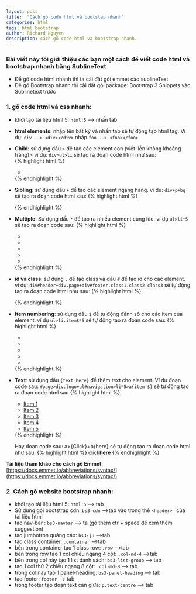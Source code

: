 ```yaml
---
layout: post
title:  "Cách gõ code html và bootstap nhanh"
categories: html
tags: html bootstrap
author: Richard Nguyen
description: cách gõ code html và bootstrap nhanh.
---
```


### Bài viết này tôi giới thiệu các bạn một cách để viết code html và bootstrap nhanh bằng SublineText

* Để gõ code html nhanh thì ta cài đặt gói emmet cào sublineText
* Để gõ Bootstrap nhanh thì cài đặt gói package: Bootstrap 3 Snippets vào Sublinetext trước

### 1. gõ code html và css nhanh:

* khởi tạo tài liệu html 5: ` html:5 ` --> nhấn tab

* **html elements**: nhập tên bất kỳ và nhấn tab sẽ tự động tạo html tag. Ví dụ: ` div --> <div></div> ` nhập ` foo --> <foo></foo> `

* **Child**: sử dụng dấu ` > ` để tạo các element con (viết liền không khoảng trắng)> ví dụ: `div>ul>li` sẽ tạo ra đoạn code html như sau:  
	{% highlight html %}
	<div>
    	<ul>
        	<li></li>
    	</ul>
	</div>
	{% endhighlight %}

* **Sibling**: sử dụng dấu ` + ` để tạo các element ngang hàng. ví dụ: `div+p+bq` sẽ tạo ra đoạn code html sau:
	{% highlight html %}
	<div></div>
	<p></p>
	<blockquote></blockquote>
	{% endhighlight %}

* **Multiple**: Sử dụng dấu ` * ` để tảo ra nhiều element cùng lúc. ví dụ `ul>li*5` sẽ tạo ra đoạn code sau:
	{% highlight html %}
	<ul>
    	<li></li>
    	<li></li>
    	<li></li>
    	<li></li>
    	<li></li>
	</ul>
	{% endhighlight %}

* **id và class**: sử dụng ` . ` để tạo class và dấu ` # ` để tạo id cho các element. ví dụ: `div#header+div.page+div#footer.class1.class2.class3` sẽ tự động tạo ra đoạn code html như sau:
	{% highlight html %}
	<div id="header"></div>
	<div class="page"></div>
	<div id="footer" class="class1 class2 class3"></div>
	{% endhighlight %}

* **Item numbering**: sử dụng dấu ` $ ` để tự động đánh số cho các item của element. ví dụ `ul>li.item$*5` sẽ tự động tạo ra đoạn code sau:
    {% highlight html %}
	<ul>
    	<li class="item1"></li>
    	<li class="item2"></li>
    	<li class="item3"></li>
    	<li class="item4"></li>
    	<li class="item5"></li>
	</ul>
	{% endhighlight %}

* **Text**: sử dụng dấu ` {text here} ` để thêm text cho element. Ví dụ đoạn code sau: `#page>div.logo+ul#navigation>li*5>a{item $}` sẽ tự động tạo ra đoạn code html sau
	{% highlight html %}
	<div id="page">
    	<div class="logo"></div>
    	<ul id="navigation">
        	<li><a href="">Item 1</a></li>
        	<li><a href="">Item 2</a></li>
        	<li><a href="">Item 3</a></li>
        	<li><a href="">Item 4</a></li>
        	<li><a href="">Item 5</a></li>
    	</ul>
	</div>
	{% endhighlight %}

	Hay đoạn code sau: a>{Click}+b{here} sẽ tự động tạo ra đoạn code html như sau:
	{% highlight html %}
	<a href="">click<b>here</b></a>
	{% endhighlight %}

**Tài liệu tham khảo cho cách gõ Emmet**:[https://docs.emmet.io/abbreviations/syntax/](https://docs.emmet.io/abbreviations/syntax/)

### 2. Cách gõ website bootstrap nhanh:

* khởi tạo tài liệu html 5: ` html:5 ` --> tab
* Sử dụng gói bootstrap cdn: ` bs3-cdn ` -->tab vào trong thẻ `<header> ` của tài liệu html
* tạo nav-bar : ` bs3-navbar ` --> ta  (gõ thêm ctr + space để xem thêm suggestion)
* tạo jumbotron quảng cáo: ` bs3-ju ` -->tab
* tạo class container: ` .container ` -->tab 
* bên trong container tạo 1 class row: ` .row ` -->tab
* bên trong row tạo 1 col chiều ngang 4 cột: ` .col-md-4 ` -->tab
* bên trong col này tạo 1 list danh sách: ` bs3-list-group ` --> tab
* tạo 1 col thứ 2 chiều ngang 8 cột: ` .col-md-8 ` --> tab
* trong col này tạo 1 panel-heading: ` bs3-panel-heading ` --> tab
* tạo footer: ` footer ` --> tab
* trong footer tạo đoạn text căn giữa: ` p.text-centre ` --> tab

